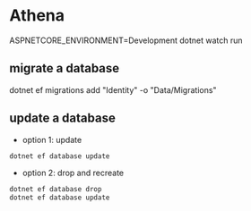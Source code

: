 # Athena

ASPNETCORE_ENVIRONMENT=Development dotnet watch run

## migrate a database

dotnet ef migrations add "Identity" -o "Data/Migrations"

## update a database

- option 1: update

```bash
dotnet ef database update
```

- option 2: drop and recreate

```bash
dotnet ef database drop
dotnet ef database update
```

